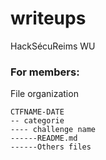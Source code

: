 # writeups

HackSécuReims WU

### For members:

File organization
```
CTFNAME-DATE
-- categorie
---- challenge name
------README.md
------Others files
```
